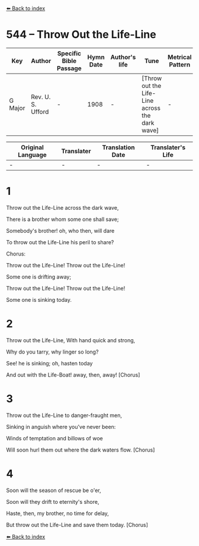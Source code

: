 [⬅️ Back to index](../README.md)

# 544 – Throw Out the Life-Line

Key | Author   | Specific Bible Passage     |Hymn Date |Author's life |Tune |Metrical Pattern   |Composer/Source
-- | --------- | ---------------------------|----------|--------------|-----|-------------------|-------------  
G Major |Rev. U. S. Ufford |- |1908 |- |[Throw out the Life-Line across the dark wave] |- |E. S. U.

Original Language | Translater | Translation Date   | Translater's Life  
----------------- | --------- | --------------------|-------------     
\- |- |- |-




# 1

Throw out the Life-Line across the dark wave,

There is a brother whom some one shall save;

Somebody's brother!  oh, who then, will dare

To throw out the Life-Line his peril to share?



Chorus:

Throw out the Life-Line!  Throw out the Life-Line!

Some one is drifting away; 

Throw out the Life-Line!  Throw out the Life-Line!

Some one is sinking today.



# 2

Throw out the Life-Line, With hand quick and strong,

Why do you tarry, why linger so long?

See!  he is sinking; oh, hasten today

And out with the Life-Boat!  away, then, away!  [Chorus]



# 3

Throw out the Life-Line to danger-fraught men,

Sinking in anguish where you've never been:

Winds of temptation and billows of woe

Will soon hurl them out where the dark waters flow.  [Chorus]



# 4

Soon will the season of rescue be o'er,

Soon will they drift to eternity's shore,

Haste, then, my brother, no time for delay,

But throw out the Life-Line and save them today.  [Chorus]

[⬅️ Back to index](../README.md)
